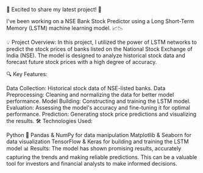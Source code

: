 🚀 Excited to share my latest project! 🚀

I've been working on a NSE Bank Stock Predictor using a Long Short-Term Memory (LSTM) machine learning model. 📈📉

💡 Project Overview:
In this project, I utilized the power of LSTM networks to predict the stock prices of banks listed on the National Stock Exchange of India (NSE). The model is designed to analyze historical stock data and forecast future stock prices with a high degree of accuracy.

🔍 Key Features:

Data Collection: Historical stock data of NSE-listed banks.
Data Preprocessing: Cleaning and normalizing the data for better model performance.
Model Building: Constructing and training the LSTM model.
Evaluation: Assessing the model's accuracy and fine-tuning it for optimal performance.
Prediction: Generating stock price predictions and visualizing the results.
🛠 Technologies Used:

Python 🐍
Pandas & NumPy for data manipulation
Matplotlib & Seaborn for data visualization
TensorFlow & Keras for building and training the LSTM model
📊 Results:
The model has shown promising results, accurately capturing the trends and making reliable predictions. This can be a valuable tool for investors and financial analysts to make informed decisions.

